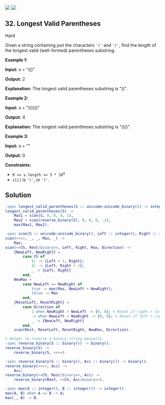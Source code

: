 [![](https://img.shields.io/github/stars/LeetCode-in-Erlang/LeetCode-in-Erlang?label=Stars&style=flat-square)](https://github.com/LeetCode-in-Erlang/LeetCode-in-Erlang)
[![](https://img.shields.io/github/forks/LeetCode-in-Erlang/LeetCode-in-Erlang?label=Fork%20me%20on%20GitHub%20&style=flat-square)](https://github.com/LeetCode-in-Erlang/LeetCode-in-Erlang/fork)

## 32\. Longest Valid Parentheses

Hard

Given a string containing just the characters `'('` and `')'`, find the length of the longest valid (well-formed) parentheses substring.

**Example 1:**

**Input:** s = "(()"

**Output:** 2

**Explanation:** The longest valid parentheses substring is "()".

**Example 2:**

**Input:** s = ")()())"

**Output:** 4

**Explanation:** The longest valid parentheses substring is "()()".

**Example 3:**

**Input:** s = ""

**Output:** 0

**Constraints:**

*   <code>0 <= s.length <= 3 * 10<sup>4</sup></code>
*   `s[i]` is `'('`, or `')'`.

## Solution

```erlang
-spec longest_valid_parentheses(S :: unicode:unicode_binary()) -> integer().
longest_valid_parentheses(S) ->
    Max1 = scan(S, 0, 0, 0, 1),
    Max2 = scan(reverse_binary(S), 0, 0, 0, -1),
    max(Max1, Max2).

-spec scan(S :: unicode:unicode_binary(), Left :: integer(), Right :: integer(), Max :: integer(), Direction :: integer()) -> integer().
scan(<<>>, _, _, Max, _) -> 
    Max;
scan(<<Ch, Rest/binary>>, Left, Right, Max, Direction) ->
    {NewLeft, NewRight} = 
        case Ch of
            $( -> {Left + 1, Right};
            $) -> {Left, Right + 1};
            _ -> {Left, Right}
        end,
    NewMax = 
        case NewLeft == NewRight of
            true -> max(Max, NewLeft + NewRight);
            false -> Max
        end,
    {ResetLeft, ResetRight} =
        case Direction of
            1 when NewRight > NewLeft -> {0, 0}; % Reset if right > left in forward scan
            -1 when NewLeft > NewRight -> {0, 0}; % Reset if left > right in backward scan
            _ -> {NewLeft, NewRight}
        end,
    scan(Rest, ResetLeft, ResetRight, NewMax, Direction).

% Helper to reverse a binary string manually.
-spec reverse_binary(S :: binary()) -> binary().
reverse_binary(S) -> 
    reverse_binary(S, <<>>).

-spec reverse_binary(S :: binary(), Acc :: binary()) -> binary().
reverse_binary(<<>>, Acc) -> 
    Acc;
reverse_binary(<<Ch, Rest/binary>>, Acc) -> 
    reverse_binary(Rest, <<Ch, Acc/binary>>).

-spec max(A :: integer(), B :: integer()) -> integer().
max(A, B) when A >= B -> A;
max(_, B) -> B.
```